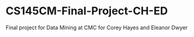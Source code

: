 # CS145CM-Final-Project-CH-ED
Final project for Data Mining at CMC for Corey Hayes and Eleanor Dwyer
